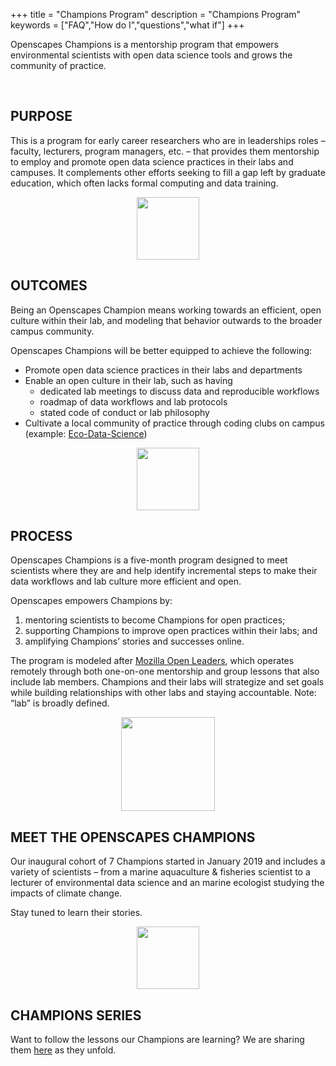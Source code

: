 +++
title = "Champions Program"
description = "Champions Program"
keywords = ["FAQ","How do I","questions","what if"]
+++

Openscapes Champions is a mentorship program that empowers environmental scientists with open data science tools and grows the community of practice. 

<br>

## PURPOSE

This is a program for early career researchers who are in leaderships roles – faculty, lecturers, program managers, etc. – that provides them mentorship to employ and promote open data science practices in their labs and campuses. It complements other efforts seeking to fill a gap left by graduate education, which often lacks formal computing and data training. 

<!---Through mentorship meetings with Champions and members of their labs, Openscapes provides these emerging scientific leaders to have the opportunity to engage with existing open practices and guide their labs take the next steps appropriate for them.

**Openscapes helps scientists become visible champions for open data science practices and promote them through their labs, teaching, and departments.**

Openscapes Champions is a mentorship program for early career researchers in leadership roles (e.g. faculty, lecturers, program managers) that helps them become visible Champions for open practices. It is designed with the vision that although scientific leaders were not formally trained in open data science practices, they can value and enable these practices through their labs, teaching, and departments.

--->


<!---

This is creating more scientists who promote something they value, not creating champions in the sports context.

https://bids.berkeley.edu/news/new-report-career-paths-and-prospects-academic-data-science--->

<center><img src="/img/horst_openscapes_desert_agave.png" width="100px"></center>

## OUTCOMES

Being an Openscapes Champion means working towards an efficient, open culture within their lab, and modeling that behavior outwards to the broader campus community.

Openscapes Champions will be better equipped to achieve the following:

- Promote open data science practices in their labs and departments
- Enable an open culture in their lab, such as having
  - dedicated lab meetings to discuss data and reproducible workflows
  - roadmap of data workflows and lab protocols
  - stated code of conduct or lab philosophy
- Cultivate a local community of practice through coding clubs on campus (example: [Eco-Data-Science](http://eco-data-science.github.io/))

<center><img src="/img/horst_openscapes_desert_tortoise.png" width="100px"></center>

## PROCESS

Openscapes Champions is a five-month program designed to meet scientists where they are and help identify incremental steps to make their data workflows and lab culture more efficient and open.  

Openscapes empowers Champions by: 

1. mentoring scientists to become Champions for open practices; 
2. supporting Champions to improve open practices within their labs; and 
3. amplifying Champions’ stories and successes online.

The program is modeled after [Mozilla Open Leaders](https://foundation.mozilla.org/en/opportunity/mozilla-open-leaders/), which operates remotely through both one-on-one mentorship and group lessons that also include lab members. Champions and their labs will strategize and set goals while building relationships with other labs and staying accountable. Note: “lab” is broadly defined.


<!---
You don’t have to be a mentee to get involved in the culture shift. We welcome members of the broader scientific and open community to join us
<p></p>
<a href="/contact" class="btn btn-small btn-template-main">Get involved</a>
<p></p>

--->

<center><img src="/img/horst_openscapes_desert_snake.png" width="150px"></center>

## MEET THE OPENSCAPES CHAMPIONS

Our inaugural cohort of 7 Champions started in January 2019 and includes a variety of scientists – from a marine aquaculture & fisheries scientist to a lecturer of environmental data science and an marine ecologist studying the impacts of climate change.

Stay tuned to learn their stories.

<center><img src="/img/horst_openscapes_desert_roadrunner.png" width="100px"></center>



## CHAMPIONS SERIES

Want to follow the lessons our Champions are learning? We are sharing them [here](https://openscapes.github.io/series/) as they unfold. 


<!---

A lecturer of data science and statistics in an environmentally-focused graduate program.  
 
An ecologist studying the impacts of climate change on ocean life.
  
A marine aquaculture & fisheries scientist studying global systems. 

--->



<br>

<!--
## COHORT 1

Our inaugural cohort of Champions: we have six amazing individuals. 

<br>

#### Allison Horst, PhD

> A lecturer of data science and statistics in an environmentally-focused graduate program.

<br>

#### Nina Therkildsen, PhD

> A jfaldkajfdkaj

<br>


#### Malin Pinsky, PhD

> An ecologist studying the impacts of climate change on ocean life.

<br>

#### Halley Froehlich, PhD

> A soon-to-be Assistant Professor in Environmental Studies and Ecology, Evolution & Marine Biology at UCSB studying marine aquaculture & fisheries under climate change.

<br>

  

---

> In case you haven't found the answer for your question please feel free to contact us, our customer support will be happy to help you.


-->
